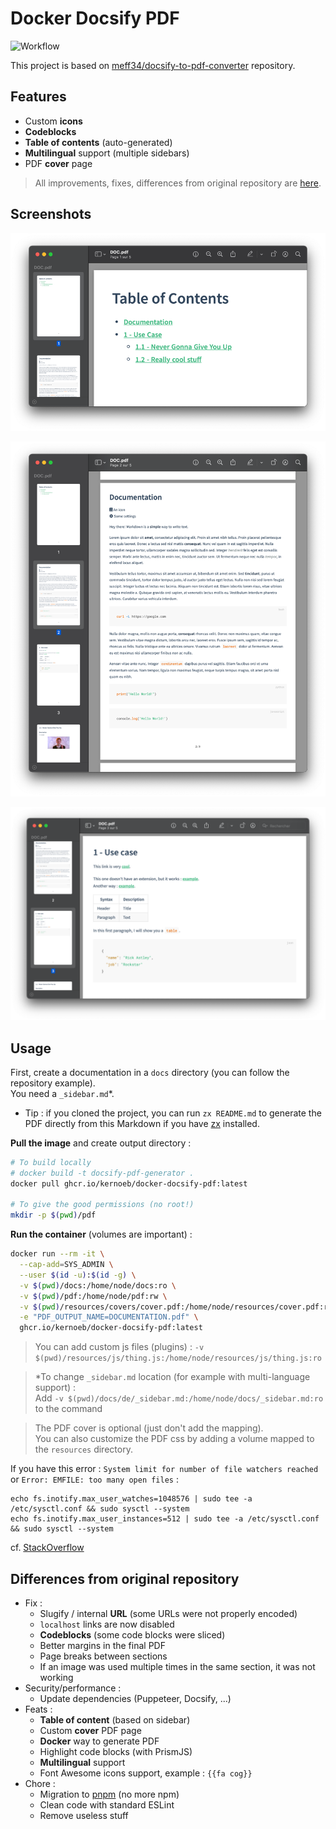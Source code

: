# Docker Docsify PDF

![Workflow](https://github.com/kernoeb/docker-docsify-pdf/actions/workflows/docker-publish.yml/badge.svg)

This project is based on [meff34/docsify-to-pdf-converter](https://github.com/meff34/docsify-to-pdf-converter/) repository.

## Features

- Custom **icons**
- **Codeblocks**
- **Table of contents** (auto-generated)
- **Multilingual** support (multiple sidebars)
- PDF **cover** page

> All improvements, fixes, differences from original repository are [here](#differences-from-original-repository).


## Screenshots

![Screenshot 1](img/capture1.png)

![Screenshot 2](img/capture2.png)

![img.png](img/capture3.png)

## Usage

First, create a documentation in a `docs` directory (you can follow the repository example).  
You need a `_sidebar.md`*.

* Tip : if you cloned the project, you can run `zx README.md` to generate the PDF directly from this Markdown if you have [zx](https://github.com/google/zx) installed.

**Pull the image** and create output directory :
```bash
# To build locally
# docker build -t docsify-pdf-generator .
docker pull ghcr.io/kernoeb/docker-docsify-pdf:latest

# To give the good permissions (no root!)
mkdir -p $(pwd)/pdf
```

**Run the container** (volumes are important) :
```bash
docker run --rm -it \
  --cap-add=SYS_ADMIN \
  --user $(id -u):$(id -g) \
  -v $(pwd)/docs:/home/node/docs:ro \
  -v $(pwd)/pdf:/home/node/pdf:rw \
  -v $(pwd)/resources/covers/cover.pdf:/home/node/resources/cover.pdf:ro \
  -e "PDF_OUTPUT_NAME=DOCUMENTATION.pdf" \
  ghcr.io/kernoeb/docker-docsify-pdf:latest
```

> You can add custom js files (plugins) : `-v $(pwd)/resources/js/thing.js:/home/node/resources/js/thing.js:ro`

> *To change `_sidebar.md` location (for example with multi-language support) :  
> Add `-v $(pwd)/docs/de/_sidebar.md:/home/node/docs/_sidebar.md:ro` to the command

> The PDF cover is optional (just don't add the mapping).  
> You can also customize the PDF css by adding a volume mapped to the `resources` directory.


If you have this error : `System limit for number of file watchers reached` or `Error: EMFILE: too many open files` :

```
echo fs.inotify.max_user_watches=1048576 | sudo tee -a /etc/sysctl.conf && sudo sysctl --system
echo fs.inotify.max_user_instances=512 | sudo tee -a /etc/sysctl.conf && sudo sysctl --system
```
cf. [StackOverflow](https://stackoverflow.com/questions/53930305/nodemon-error-system-limit-for-number-of-file-watchers-reached)

## Differences from original repository

- Fix :
  - Slugify / internal **URL** (some URLs were not properly encoded)
  - `localhost` links are now disabled
  - **Codeblocks** (some code blocks were sliced)
  - Better margins in the final PDF
  - Page breaks between sections
  - If an image was used multiple times in the same section, it was not working
- Security/performance :
  - Update dependencies (Puppeteer, Docsify, ...)
- Feats :
  - **Table of content** (based on sidebar)
  - Custom **cover** PDF page
  - **Docker** way to generate PDF
  - Highlight code blocks (with PrismJS)
  - **Multilingual** support
  - Font Awesome icons support, example : `{{fa cog}}`
- Chore :
  - Migration to [pnpm](https://pnpm.io/) (no more npm)
  - Clean code with standard ESLint
  - Remove useless stuff
